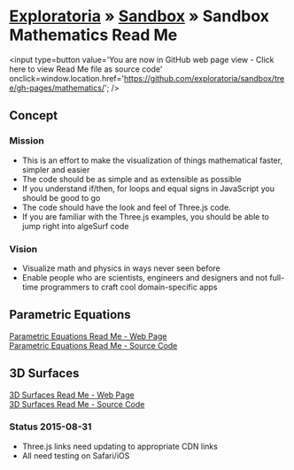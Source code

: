 [Exploratoria]( http://exploratoria.github.io ) &raquo; [Sandbox]( http://exploratoria.github.io/sandbox/ ) &raquo;
Sandbox Mathematics Read Me
===

<span style=display:none; >[You are now in GitHub source code view - click here to view Read Me file as a web page]( http://exploratoria.github.io/sandbox/mathematics/index.html "View file as a web page." ) </span>
<input type=button value='You are now in GitHub web page view - Click here to view Read Me file as source code' onclick=window.location.href='https://github.com/exploratoria/sandbox/tree/gh-pages/mathematics/'; />

## Concept

### Mission

* This is an effort to make the visualization of things mathematical faster, simpler and easier
* The code should be as simple and as extensible as possible
* If you understand if/then, for loops and equal signs in JavaScript you should be good to go
* The code should have the look and feel of Three.js code.
* If you are familiar with the Three.js examples, you should be able to jump right into algeSurf code


### Vision

* Visualize math and physics in ways never seen before
* Enable people who are scientists, engineers and designers and not full-time programmers to craft cool domain-specific apps


## Parametric Equations

[Parametric Equations Read Me - Web Page]( http://exploratoria.github.io/sandbox/mathematics/parametric-equations/ )  
[Parametric Equations Read Me - Source Code]( https://github.com/exploratoria/sandbox/tree/gh-pages/mathematics/parametric-equations )

## 3D Surfaces

[3D Surfaces Read Me - Web Page]( http://exploratoria.github.io/sandbox/mathematics/3d-surfaces/ )  
[3D Surfaces Read Me - Source Code]( https://github.com/exploratoria/sandbox/tree/gh-pages/mathematics/3d-surfaces )


### Status 2015-08-31

* Three.js links need updating to appropriate CDN links
* All need testing on Safari/iOS


